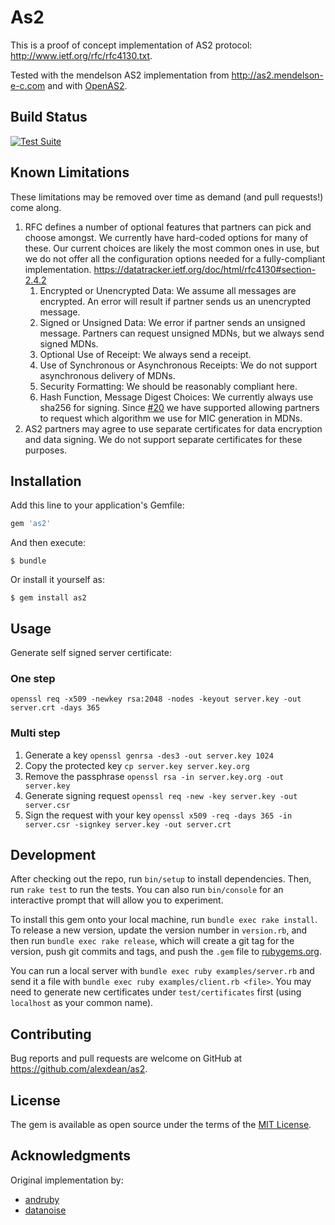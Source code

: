 # As2

This is a proof of concept implementation of AS2 protocol: http://www.ietf.org/rfc/rfc4130.txt.

Tested with the mendelson AS2 implementation from http://as2.mendelson-e-c.com
and with [OpenAS2](https://github.com/OpenAS2/OpenAs2App).

## Build Status

[![Test Suite](https://github.com/alexdean/as2/actions/workflows/test.yml/badge.svg)](https://github.com/alexdean/as2/actions/workflows/test.yml)

## Known Limitations

These limitations may be removed over time as demand (and pull requests!) come
along.

  1. RFC defines a number of optional features that partners can pick and choose
     amongst. We currently have hard-coded options for many of these. Our current
     choices are likely the most common ones in use, but we do not offer all the
     configuration options needed for a fully-compliant implementation. https://datatracker.ietf.org/doc/html/rfc4130#section-2.4.2
     1. Encrypted or Unencrypted Data: We assume all messages are encrypted. An
       error will result if partner sends us an unencrypted message.
     2. Signed or Unsigned Data: We error if partner sends an unsigned message.
       Partners can request unsigned MDNs, but we always send signed MDNs.
     3. Optional Use of Receipt: We always send a receipt.
     4. Use of Synchronous or Asynchronous Receipts: We do not support asynchronous
       delivery of MDNs.
     5. Security Formatting: We should be reasonably compliant here.
     6. Hash Function, Message Digest Choices: We currently always use sha256 for
        signing. Since [#20](https://github.com/alexdean/as2/pull/20) we have supported
        allowing partners to request which algorithm we use for MIC generation in MDNs.
  2. AS2 partners may agree to use separate certificates for data encryption and data signing.
     We do not support separate certificates for these purposes.

## Installation

Add this line to your application's Gemfile:

```ruby
gem 'as2'
```

And then execute:

    $ bundle

Or install it yourself as:

    $ gem install as2

## Usage

Generate self signed server certificate:

### One step

`openssl req -x509 -newkey rsa:2048 -nodes -keyout server.key -out server.crt -days 365`

### Multi step

1. Generate a key ` openssl genrsa -des3 -out server.key 1024 `
2. Copy the protected key ` cp server.key server.key.org `
3. Remove the passphrase ` openssl rsa -in server.key.org -out server.key `
4. Generate signing request ` openssl req -new -key server.key -out server.csr `
5. Sign the request with your key ` openssl x509 -req -days 365 -in server.csr -signkey server.key -out server.crt `

## Development

After checking out the repo, run `bin/setup` to install dependencies. Then, run `rake test` to run the tests. You can also run `bin/console` for an interactive prompt that will allow you to experiment.

To install this gem onto your local machine, run `bundle exec rake install`. To release a new version, update the version number in `version.rb`, and then run `bundle exec rake release`, which will create a git tag for the version, push git commits and tags, and push the `.gem` file to [rubygems.org](https://rubygems.org).

You can run a local server with `bundle exec ruby examples/server.rb` and send it a file with `bundle exec ruby examples/client.rb <file>`. You may need to generate new certificates under `test/certificates` first (using `localhost` as your common name).

## Contributing

Bug reports and pull requests are welcome on GitHub at https://github.com/alexdean/as2.


## License

The gem is available as open source under the terms of the [MIT License](http://opensource.org/licenses/MIT).

## Acknowledgments

Original implementation by:
- [andruby](https://github.com/andruby)
- [datanoise](https://github.com/datanoise)
